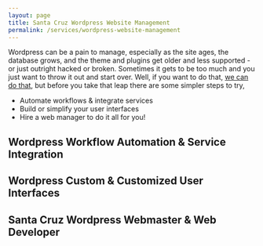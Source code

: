 ```yaml
---
layout: page
title: Santa Cruz Wordpress Website Management
permalink: /services/wordpress-website-management
---
```


Wordpress can be a pain to manage, especially as the site ages, the database grows, and the theme and plugins get older and less supported - or just outright hacked or broken. Sometimes it gets to be too much and you just want to throw it out and start over. Well, if you want to do that, [we can do that](/services/updates-redesigns-migrations), but before you take that leap there are some simpler steps to try,
- Automate workflows & integrate services
- Build or simplify your user interfaces
- Hire a web manager to do it all for you!

## Wordpress Workflow Automation & Service Integration

## Wordpress Custom & Customized User Interfaces

## Santa Cruz Wordpress Webmaster & Web Developer

